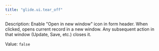 ```yaml
---
title: "glide.ui.tear_off"
---
```


Description: Enable "Open in new window" icon in form header. When clicked, opens current record in a new window. Any subsequent action in that window (Update, Save, etc.) closes it.

Value: `false`